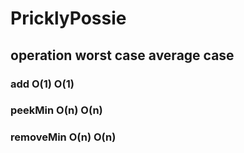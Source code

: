 # PricklyPossie
## operation	worst case	average case
### add	O(1)	O(1)
### peekMin	O(n)	O(n)
### removeMin	O(n)	O(n)
